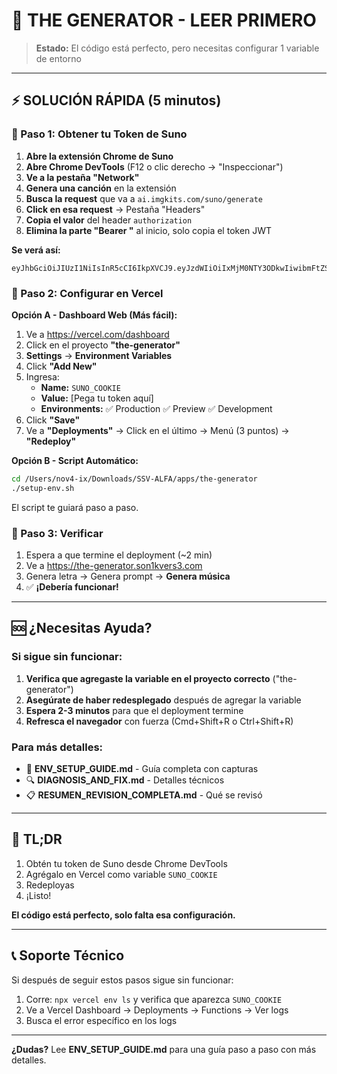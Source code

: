 # 🚨 THE GENERATOR - LEER PRIMERO

> **Estado:** El código está perfecto, pero necesitas configurar 1 variable de entorno

---

## ⚡ SOLUCIÓN RÁPIDA (5 minutos)

### 🎯 Paso 1: Obtener tu Token de Suno

1. **Abre la extensión Chrome de Suno**
2. **Abre Chrome DevTools** (F12 o clic derecho → "Inspeccionar")
3. **Ve a la pestaña "Network"**
4. **Genera una canción** en la extensión
5. **Busca la request** que va a `ai.imgkits.com/suno/generate`
6. **Click en esa request** → Pestaña "Headers"
7. **Copia el valor** del header `authorization`
8. **Elimina la parte "Bearer "** al inicio, solo copia el token JWT

**Se verá así:**
```
eyJhbGciOiJIUzI1NiIsInR5cCI6IkpXVCJ9.eyJzdWIiOiIxMjM0NTY3ODkwIiwibmFtZSI6IkpvaG4gRG9lIiwiaWF0IjoxNTE2MjM5MDIyfQ.SflKxwRJSMeKKF2QT4fwpMeJf36POk6yJV_adQssw5c
```

### 🎯 Paso 2: Configurar en Vercel

**Opción A - Dashboard Web (Más fácil):**

1. Ve a https://vercel.com/dashboard
2. Click en el proyecto **"the-generator"**
3. **Settings** → **Environment Variables**
4. Click **"Add New"**
5. Ingresa:
   - **Name:** `SUNO_COOKIE`
   - **Value:** [Pega tu token aquí]
   - **Environments:** ✅ Production ✅ Preview ✅ Development
6. Click **"Save"**
7. Ve a **"Deployments"** → Click en el último → Menú (3 puntos) → **"Redeploy"**

**Opción B - Script Automático:**

```bash
cd /Users/nov4-ix/Downloads/SSV-ALFA/apps/the-generator
./setup-env.sh
```

El script te guiará paso a paso.

### 🎯 Paso 3: Verificar

1. Espera a que termine el deployment (~2 min)
2. Ve a https://the-generator.son1kvers3.com
3. Genera letra → Genera prompt → **Genera música**
4. ✅ **¡Debería funcionar!**

---

## 🆘 ¿Necesitas Ayuda?

### Si sigue sin funcionar:

1. **Verifica que agregaste la variable en el proyecto correcto** ("the-generator")
2. **Asegúrate de haber redesplegado** después de agregar la variable
3. **Espera 2-3 minutos** para que el deployment termine
4. **Refresca el navegador** con fuerza (Cmd+Shift+R o Ctrl+Shift+R)

### Para más detalles:

- 📖 **ENV_SETUP_GUIDE.md** - Guía completa con capturas
- 🔍 **DIAGNOSIS_AND_FIX.md** - Detalles técnicos
- 📋 **RESUMEN_REVISION_COMPLETA.md** - Qué se revisó

---

## 🎯 TL;DR

1. Obtén tu token de Suno desde Chrome DevTools
2. Agrégalo en Vercel como variable `SUNO_COOKIE`
3. Redeployas
4. ¡Listo!

**El código está perfecto, solo falta esa configuración.**

---

## 📞 Soporte Técnico

Si después de seguir estos pasos sigue sin funcionar:

1. Corre: `npx vercel env ls` y verifica que aparezca `SUNO_COOKIE`
2. Ve a Vercel Dashboard → Deployments → Functions → Ver logs
3. Busca el error específico en los logs

---

**¿Dudas?** Lee **ENV_SETUP_GUIDE.md** para una guía paso a paso con más detalles.


